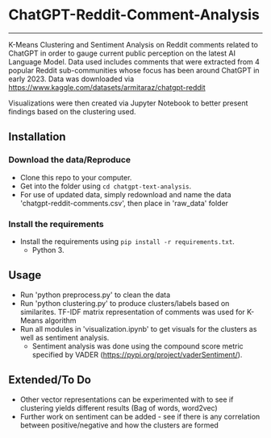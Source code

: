 # ChatGPT-Reddit-Comment-Analysis

-----------------------

K-Means Clustering and Sentiment Analysis on Reddit comments related to ChatGPT in order to gauge current public perception on the latest AI Language Model. Data used includes comments that were extracted from 4 popular Reddit sub-communities whose focus has been around ChatGPT in early 2023. Data was downloaded via https://www.kaggle.com/datasets/armitaraz/chatgpt-reddit

Visualizations were then created via Jupyter Notebook to better present findings based on the clustering used.


Installation
----------------------

### Download the data/Reproduce

* Clone this repo to your computer.
* Get into the folder using `cd chatgpt-text-analysis`.
* For use of updated data, simply redownload and name the data 'chatgpt-reddit-comments.csv', then place in 'raw_data' folder

### Install the requirements
 
* Install the requirements using `pip install -r requirements.txt`.
    * Python 3.

Usage
-----------------------

* Run 'python preprocess.py' to clean the data
* Run 'python clustering.py' to produce clusters/labels based on similarites. TF-IDF matrix representation of comments was used for K-Means algorithm
* Run all modules in 'visualization.ipynb' to get visuals for the clusters as well as sentiment analysis.
    * Sentiment analysis was done using the compound score metric specified by VADER (https://pypi.org/project/vaderSentiment/).

Extended/To Do
-------------------------

* Other vector representations can be experimented with to see if clustering yields different results (Bag of words, word2vec)
* Further work on sentiment can be added - see if there is any correlation between positive/negative and how the clusters are formed
